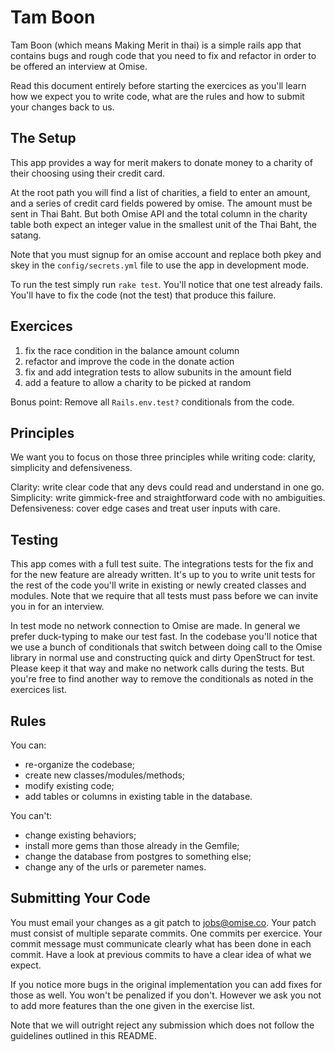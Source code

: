 # Tam Boon

Tam Boon (which means Making Merit in thai) is a simple rails app that contains
bugs and rough code that you need to fix and refactor in order to be offered an
interview at Omise.

Read this document entirely before starting the exercices as you'll learn how
we expect you to write code, what are the rules and how to submit your changes
back to us.

## The Setup

This app provides a way for merit makers to donate money to a charity of their
choosing using their credit card.

At the root path you will find a list of charities, a field to enter an amount,
and a series of credit card fields powered by omise. The amount must be sent in
Thai Baht. But both Omise API and the total column in the charity table both expect an integer value in the smallest unit of the Thai Baht, the satang.

Note that you must signup for an omise account and replace both pkey and skey
in the `config/secrets.yml` file to use the app in development mode.

To run the test simply run `rake test`. You'll notice that one test already
fails. You'll have to fix the code (not the test) that produce this failure.

## Exercices

  1. fix the race condition in the balance amount column
  2. refactor and improve the code in the donate action
  3. fix and add integration tests to allow subunits in the amount field
  4. add a feature to allow a charity to be picked at random

Bonus point: Remove all `Rails.env.test?` conditionals from the code.

## Principles

We want you to focus on those three principles while writing code:
clarity, simplicity and defensiveness.

Clarity: write clear code that any devs could read and understand in one go.  
Simplicity: write gimmick-free and straightforward code with no ambiguities.  
Defensiveness: cover edge cases and treat user inputs with care.  

## Testing

This app comes with a full test suite. The integrations tests for the fix and
for the new feature are already written. It's up to you to write unit tests for
the rest of the code you'll write in existing or newly created classes and
modules. Note that we require that all tests must pass before we can invite you
in for an interview.

In test mode no network connection to Omise are made. In general we prefer
duck-typing to make our test fast. In the codebase you'll notice that we use
a bunch of conditionals that switch between doing call to the Omise library in
normal use and constructing quick and dirty OpenStruct for test. Please keep it
that way and make no network calls during the tests. But you're free to find
another way to remove the conditionals as noted in the exercices list.

## Rules

You can:

  - re-organize the codebase;
  - create new classes/modules/methods;
  - modify existing code;
  - add tables or columns in existing table in the database.

You can't:

  - change existing behaviors;
  - install more gems than those already in the Gemfile;
  - change the database from postgres to something else;
  - change any of the urls or paremeter names.

## Submitting Your Code

You must email your changes as a git patch to jobs@omise.co. Your patch must
consist of multiple separate commits. One commits per exercice. Your commit
message must communicate clearly what has been done in each commit. Have a look
at previous commits to have a clear idea of what we expect.

If you notice more bugs in the original implementation you can add fixes for
those as well. You won't be penalized if you don't. However we ask you not
to add more features than the one given in the exercise list.

Note that we will outright reject any submission which does not follow the
guidelines outlined in this README.
